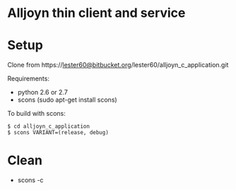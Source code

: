 Alljoyn thin client and service
=====

Setup
=====
Clone from https://lester60@bitbucket.org/lester60/alljoyn_c_application.git

Requirements:
- python 2.6 or 2.7
- scons (sudo apt-get install scons)

To build with scons:

    $ cd alljoyn_c_application
    $ scons VARIANT=(release, debug)

Clean
=====
- scons -c